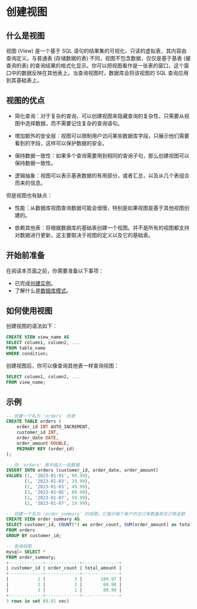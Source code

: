 # 创建视图

## 什么是视图

视图 (View) 是一个基于 SQL 语句的结果集的可视化、只读的虚拟表，其内容由查询定义。与普通表 (存储数据的表) 不同，视图不包含数据，仅仅是基于基表 (被查询的表) 的查询结果的格式化显示。你可以把视图看作是一张表的窗口，这个窗口中的数据反映在其他表上。当查询视图时，数据库会将该视图的 SQL 查询应用到其基础表上。

## 视图的优点

- 简化查询：对于复杂的查询，可以创建视图来隐藏查询的复杂性，只需要从视图中选择数据，而不需要记住复杂的查询语句。

- 增加额外的安全层：视图可以限制用户访问某些数据库字段，只展示他们需要看到的字段，这样可以保护数据的安全。

- 保持数据一致性：如果多个查询需要用到相同的查询子句，那么创建视图可以保持数据一致性。

- 逻辑抽象：视图可以表示基表数据的有用部分，或者汇总，以及从几个表组合而来的信息。

但是视图也有缺点：

- 性能：从数据库视图查询数据可能会很慢，特别是如果视图是基于其他视图创建的。

- 依赖其他表：将根据数据库的基础表创建一个视图。并不是所有的视图都支持对数据进行更新，这主要取决于视图的定义以及它的基础表。

## 开始前准备

在阅读本页面之前，你需要准备以下事项：

- 已完成[创建实例](../../Instance-Mgmt/create-instance.md)。
- 了解什么是[数据库模式](overview.md)。

## 如何使用视图

创建视图的语法如下：

```sql
CREATE VIEW view_name AS
SELECT column1, column2, ...
FROM table_name
WHERE condition;
```

创建视图后，你可以像查询其他表一样查询视图：

```sql
SELECT column1, column2, ...
FROM view_name;
```

## 示例

```sql
-- 创建一个名为 'orders' 的表
CREATE TABLE orders (
    order_id INT AUTO_INCREMENT,
    customer_id INT,
    order_date DATE,
    order_amount DOUBLE,
    PRIMARY KEY (order_id)
);

-- 向 'orders' 表中插入一些数据
INSERT INTO orders (customer_id, order_date, order_amount)
VALUES (1, '2023-01-01', 99.99),
       (1, '2023-01-03', 29.99),
       (2, '2023-01-03', 49.99),
       (3, '2023-01-05', 89.99),
       (1, '2023-01-07', 59.99),
       (2, '2023-01-07', 19.99);

-- 创建一个名为 'order_summary' 的视图，它展示每个客户的总订单数量和总订单金额
CREATE VIEW order_summary AS
SELECT customer_id, COUNT(*) as order_count, SUM(order_amount) as total_amount
FROM orders
GROUP BY customer_id;

-- 查询视图
mysql> SELECT *
FROM order_summary;
+-------------+-------------+--------------+
| customer_id | order_count | total_amount |
+-------------+-------------+--------------+
|           1 |           3 |       189.97 |
|           2 |           2 |        69.98 |
|           3 |           1 |        89.99 |
+-------------+-------------+--------------+
3 rows in set (0.01 sec)
```
